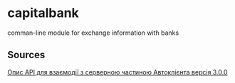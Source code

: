 # capitalbank

comman-line module for exchange information with banks

## Sources
[Опис API для взаємодії з серверною частиною Автоклієнта версія 3.0.0](https://docs.google.com/document/d/e/2PACX-1vTtKvGa3P4E-lDqLg3bHRF6Wi9S7GIjSMFEFxII5qQZBGxuTXs25hQNiUU1hMZQhOyx6BNvIZ1bVKSr/pub)
